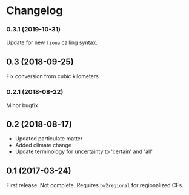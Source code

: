 # Changelog

### 0.3.1 (2019-10-31)

Update for new `fiona` calling syntax.

## 0.3 (2018-09-25)

Fix conversion from cubic kilometers

### 0.2.1 (2018-08-22)

Minor bugfix

## 0.2 (2018-08-17)

- Updated particulate matter
- Added climate change
- Update terminology for uncertainty to 'certain' and 'all'

## 0.1 (2017-03-24)

First release. Not complete. Requires `bw2regional` for regionalized CFs.
